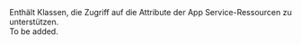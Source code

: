 <Namespace Name="Microsoft.Azure.Management.AppService.Fluent.Models">
  <Docs>
    <summary>Enthält Klassen, die Zugriff auf die Attribute der App Service-Ressourcen zu unterstützen.</summary> 
    <remarks>To be added.</remarks>
  </Docs>
</Namespace>
